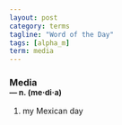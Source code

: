 ```yaml
---
layout: post
category: terms
tagline: "Word of the Day"
tags: [alpha_m]
term: media
---
```


<h3>Media<br/> <small>&mdash; n. (me<span>&middot;</span>di<span>&middot;</span>a)</small></h3>
<p><ol>
<li>my Mexican day</li>
</ol></p>
